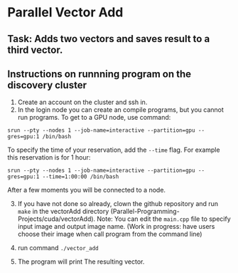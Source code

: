 # Parallel Vector Add
## Task: Adds two vectors and saves result to a third vector.

## Instructions on runnning program on the discovery cluster
1. Create an account on the cluster and ssh in.
2. In the login node you can create an compile programs, but you cannot run programs. To get to a GPU node, use command:
```
srun --pty --nodes 1 --job-name=interactive --partition=gpu --gres=gpu:1 /bin/bash
```
To specify the time of your reservation, add the ```--time``` flag. For example this reservation is for 1 hour:
```
srun --pty --nodes 1 --job-name=interactive --partition=gpu --gres=gpu:1 --time=1:00:00 /bin/bash
```
After a few moments you will be connected to a node.

3. If you have not done so already, clown the github repository and run ```make``` in the vectorAdd directory (Parallel-Programming-Projects/cuda/vectorAdd).
Note: You can edit the ```main.cpp``` file to specify input image and output image name. (Work in progress: have users choose their image when call program from the command line)

4. run command 
```./vector_add```

5. The program will print The resulting vector.
